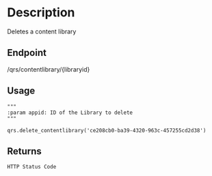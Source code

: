 # Description
Deletes a content library

## Endpoint
/qrs/contentlibrary/{libraryid}

## Usage
```
"""
:param appid: ID of the Library to delete
"""

qrs.delete_contentlibrary('ce208cb0-ba39-4320-963c-457255cd2d38')
```
## Returns
```
HTTP Status Code
```
